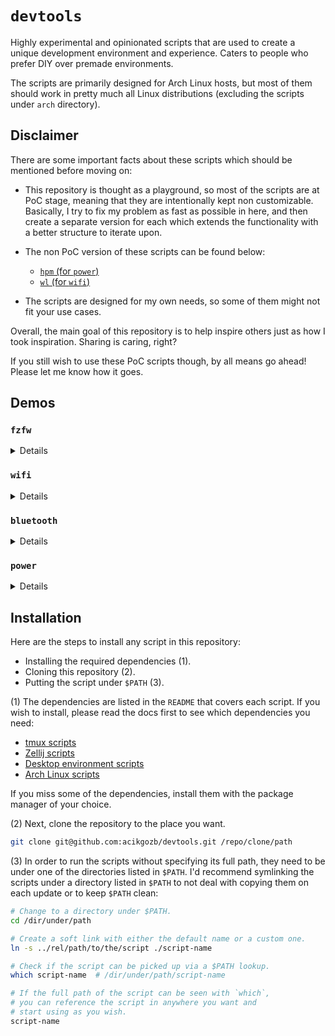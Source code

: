 # `devtools`

Highly experimental and opinionated scripts that are used to create a unique development environment and experience.
Caters to people who prefer DIY over premade environments.

The scripts are primarily designed for Arch Linux hosts, but most of them should work in pretty much all Linux distributions (excluding the scripts under `arch` directory).

## Disclaimer

There are some important facts about these scripts which should be mentioned before moving on:

- This repository is thought as a playground, so most of the scripts are at PoC stage, meaning that they are intentionally kept non customizable.
Basically, I try to fix my problem as fast as possible in here, and then create a separate version for each which extends the functionality with a better structure to iterate upon.

- The non PoC version of these scripts can be found below:
    - [`hpm` (for `power`)](https://github.com/acikgozb/hpm)
    - [`wl` (for `wifi`)](https://github.com/acikgozb/wl)

- The scripts are designed for my own needs, so some of them might not fit your use cases.

Overall, the main goal of this repository is to help inspire others just as how I took inspiration.
Sharing is caring, right?

If you still wish to use these PoC scripts though, by all means go ahead!
Please let me know how it goes.

## Demos

### `fzfw`

<details>
    <video src="https://github.com/user-attachments/assets/d563ec74-f575-402f-8576-352bcac1a86a"></video>
</details>

### `wifi`

<details>
    <video src="https://github.com/user-attachments/assets/4f94b83a-36b5-4eb2-8c4e-a999335082d9"></video>
</details>

### `bluetooth`

<details>
    <video src="https://github.com/user-attachments/assets/3b22d8ad-81cf-4d21-a569-1735cc44db67"></video>
</details>

### `power`

<details>
    <img src="https://github.com/user-attachments/assets/97d85bc1-5a9c-4c04-b8a6-ac01d5a7b0ae" />
</details>

## Installation

Here are the steps to install any script in this repository:

- Installing the required dependencies (1).
- Cloning this repository (2).
- Putting the script under `$PATH` (3).

(1) The dependencies are listed in the `README` that covers each script.
If you wish to install, please read the docs first to see which dependencies you need:

- [tmux scripts](./tmux/README.md)
- [Zellij scripts](./zellij/README.md)
- [Desktop environment scripts](./de/README.md)
- [Arch Linux scripts](./arch/README.md)

If you miss some of the dependencies, install them with the package manager of your choice.

(2) Next, clone the repository to the place you want.

```bash
git clone git@github.com:acikgozb/devtools.git /repo/clone/path
```

(3) In order to run the scripts without specifying its full path, they need to be under one of the directories listed in `$PATH`.
I'd recommend symlinking the scripts under a directory listed in `$PATH` to not deal with copying them on each update or to keep `$PATH` clean:

```bash
# Change to a directory under $PATH.
cd /dir/under/path

# Create a soft link with either the default name or a custom one.
ln -s ../rel/path/to/the/script ./script-name

# Check if the script can be picked up via a $PATH lookup.
which script-name  # /dir/under/path/script-name

# If the full path of the script can be seen with `which`,
# you can reference the script in anywhere you want and
# start using as you wish.
script-name
```
